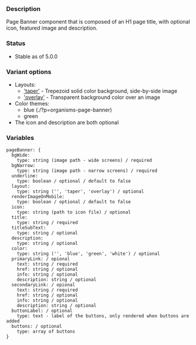 ### Description
Page Banner component that is composed of an H1 page title, with optional icon, featured image and description.

### Status
* Stable as of 5.0.0

### Variant options
* Layouts: 
  - ['taper'](./?p=organisms-page-banner-as-large) - Trepezoid solid color background, side-by-side image
  - ['overlay'](./?p=organisms-page-banner-as-overlay) - Transparent background color over an image
* Color themes:
  - blue (./?p=organisms-page-banner)
  - green
* The icon and description are both optional

### Variables
~~~
pageBanner: {
  bgWide:
    type: string (image path - wide screens) / required
  bgNarrow:
    type: string (image path - narrow screens) / required
  underline:
    type: boolean / optional / default to false
  layout:
    type: string ('', 'taper', 'overlay') / optional
  renderImageOnMobile:
    type: boolean / optional / default to false
  icon:
    type: string (path to icon file) / optional
  title:
    type: string / required
  titleSubText:
    type: string / optional
  description:
    type: string / optional
  color:
    type: string ('', 'blue', 'green', 'white') / optional
  primaryLink: / opional
    text: string / required
    href: string / optional
    info: string / optional
    description: string / optional
  secondaryLink: / opional
    text: string / required
    href: string / optional
    info: string / optional
    description: string / optional
  buttonLabel: / optional
    type: text - label of the buttons, only rendered when buttons are added
  buttons: / optional
    type: array of buttons
}
~~~